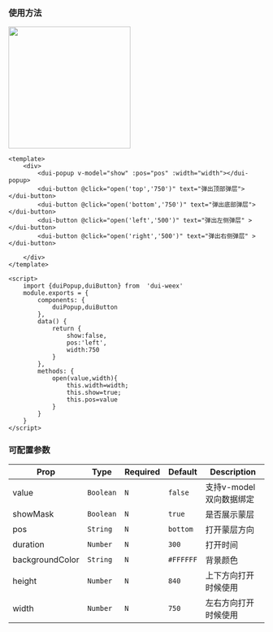 
### 使用方法
<img   src="https://duxiangguo.github.io/dui-weex/zh-cn/image/dui-popup.gif" width="240"/>

```vue
<template>
    <div>
        <dui-popup v-model="show" :pos="pos" :width="width"></dui-popup>
        <dui-button @click="open('top','750')" text="弹出顶部弹层"></dui-button>
        <dui-button @click="open('bottom','750')" text="弹出底部弹层"></dui-button>
        <dui-button @click="open('left','500')" text="弹出左侧弹层" ></dui-button>
        <dui-button @click="open('right','500')" text="弹出右侧弹层" ></dui-button>

    </div>
</template>

<script>
    import {duiPopup,duiButton} from  'dui-weex'
    module.exports = {
        components: {
            duiPopup,duiButton
        },
        data() {
            return {
                show:false,
                pos:'left',
                width:750
            }
        },
        methods: {
            open(value,width){
                this.width=width;
                this.show=true;
                this.pos=value
            }
        }
    }
</script>

```
### 可配置参数

| Prop | Type | Required | Default | Description |
|-------------|------------|--------|-----|-----|
| value| `Boolean` |`N`| `false` |支持v-model双向数据绑定|
| showMask | `Boolean` |`N`| `true` | 是否展示蒙层|
| pos | `String` |`N`| `bottom` | 打开蒙层方向|
| duration | `Number` |`N`| `300` |打开时间|
|backgroundColor | `String` |`N`| `#FFFFFF` | 背景颜色|
|height | `Number` |`N`| `840` | 上下方向打开时候使用|
| width | `Number` |`N`| `750` | 左右方向打开时候使用|

